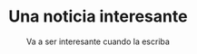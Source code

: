 ---
layout: ../../../layouts/LayoutMD.astro
title: Una noticia interesante
subtitle: Va a ser interesante cuando la escriba
topic: Cultura
description: No tiene nada, hay que sentarse a escribir
image: https://placehold.co/350x350
---